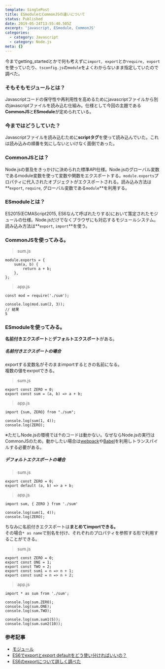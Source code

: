 ```yaml
---
template: SinglePost
title: ESmoduleとCommonJSの違いについて
status: Published
date: 2019-05-24T13:55:40.505Z
excerpt: 'javascript, ESmodule, CommonJS'
categories:
  - category: Javascript
  - category: Node.js
meta: {}
---
```

今までgetting_startedとかで何も考えずに`import, export`とか`require, export`を使っていたり、`tsconfig.js`の`module`をよくわからないまま指定していたので調べた。

### そもそもモジュールとは？
Javascriptコードの保守性や再利用性を高めるためにjavascriptファイルから別のjavascriptファイルを読み込む仕組み。仕様として今回の主題である**CommonJS**と**ESmodule**が定められている。
### 今まではどうしていた？
Javascriptファイルを読み込むために**scriptタグ**を使って読み込んでいた。これは読み込みの順番を気にしないといけなく面倒であった。
### CommonJSとは？
Node.jsの普及をきっかけに決められた標準API仕様。Node.jsのグローバル変数であるmodule変数を使って変数や関数をエクスポートする。`module.exports`プロパティに代入されたオブジェクトがエクスポートされる。読み込み方法は**`export`, `require`, グローバル変数である`module`**を利用する。
### ESmoduleとは？
ES2015(ECMAScript2015, ES6なんて呼ばれたりする)において策定されたモジュールの仕様。Node.jsだけでなくブラウザにも対応するモジュールシステム。読み込み方法は**`export`, `import`**を使う。
### CommonJSを使ってみる。
> sum.js

```
module.exports = {
    sum(a, b) {
        return a + b;
    },
};
```
> app.js

```
const mod = require('./sum');
console.log(mod.sum(2, 3));
// 結果
5
```

### ESmoduleを使ってみる。
**名前付きエクスポート**と**デフォルトエクスポート**がある。
##### 名前付きエクスポートの場合
exportする変数名がそのままimportするときの名前になる。  
複数の値をexrpotできる。
> sum.js

```
export const ZERO = 0;
export const sum = (a, b) => a + b;
```
> app.js

```
import {sum, ZERO} from "./sum";

console.log(sum(1, 4));
console.log(ZERO);
```
※ただしNode.jsの環境では↑のコードは動かない。なぜならNode.jsの実行はCommonJSのため。動かしたい場合は[webpack](https://webpack.js.org/)や[Babel](https://babeljs.io/)を利用しトランスパイルする必要がある。

##### デフォルトエクスポートの場合
> sum.js

```
export const ZERO = 0;
export default (a, b) => a + b;
```

> app.js

```
import sum, { ZERO } from './sum'

console.log(sum(1, 4));
console.log(ZERO);
```

ちなみに名前付きエクスポートは**まとめてimportできる。**  
その場合`* as name`で別名を付け、それぞれのプロパティを参照する形で利用することができる。
> sum.js

```
export const ZERO = 0;
export const ONE = 1;
export const TWO = 2;
export const sum1 = n => n + 1;
export const sum2 = n => n + 2;
```

> app.js

```
import * as sum from './sum';

console.log(sum.ZERO);
console.log(sum.ONE);
console.log(sum.TWO);

console.log(sum.sum1(5));
console.log(sum.sum2(10));
```

### 参考記事
- [モジュール](https://jsprimer.net/use-case/module/)
- [ES6でexportとexport defaultをどう使い分ければいいの？](https://yukidarake.hateblo.jp/entry/2015/08/11/210227)
- [ES6のexportについて詳しく調べた](https://qiita.com/senou/items/a2f7a0f717d8aadabbf7)
